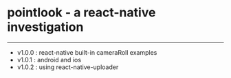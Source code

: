# pointlook - a react-native investigation
-----------
- v1.0.0 : react-native built-in cameraRoll examples
- v1.0.1 : android and ios
- v1.0.2 : using react-native-uploader

